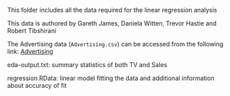 This folder includes all the data required for the linear regression analysis

This data is authored by Gareth James, Daniela Witten, Trevor Hastie and Robert Tibshirani

The Advertising data (`Advertising.csv`) can be accessed from the following link: [Advertising](http://www-bcf.usc.edu/~gareth/ISL/Advertising.csv) 

eda-output.txt: summary statistics of both TV and Sales

regression.RData: linear model fitting the data and additional information about accuracy of fit
